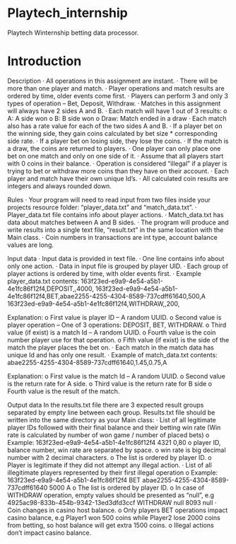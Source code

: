 # Playtech_internship
Playtech Winternship betting data processor.

# Introduction

Description
· All operations in this assignment are instant.
· There will be more than one player and match.
· Player operations and match results are ordered by time, older events come first.
· Players can perform 3 and only 3 types of operation – Bet, Deposit, Withdraw.
· Matches in this assignment will always have 2 sides A and B.
· Each match will have 1 out of 3 results:
o A: A side won
o B: B side won
o Draw: Match ended in a draw
· Each match also has a rate value for each of the two sides A and B.
· If a player bet on the winning side, they gain coins calculated by bet size * corresponding side rate.
· If a player bet on losing side, they lose the coins.
· If the match is a draw, the coins are returned to players.
· One player can only place one bet on one match and only on one side of it.
· Assume that all players start with 0 coins in their balance.
· Operation is considered “illegal” if a player is trying to bet or withdraw more coins than they have on their account.
· Each player and match have their own unique Id’s.
· All calculated coin results are integers and always rounded down.

Rules
· Your program will need to read input from two files inside your projects resource folder: “player_data.txt” and “match_data.txt”.
· Player_data.txt file contains info about player actions.
· Match_data.txt has data about matches between A and B sides.
· The program will produce and write results into a single text file, “result.txt” in the same location with the Main class.
· Coin numbers in transactions are int type, account balance values are long.

Input data
· Input data is provided in text file.
· One line contains info about only one action.
· Data in input file is grouped by player UID.
· Each group of player actions is ordered by time, with older events first.
· Example player_data.txt contents:
163f23ed-e9a9-4e54-a5b1-4e1fc86f12f4,DEPOSIT,,4000,
163f23ed-e9a9-4e54-a5b1-4e1fc86f12f4,BET,abae2255-4255-4304-8589-737cdff61640,500,A
163f23ed-e9a9-4e54-a5b1-4e1fc86f12f4,WITHDRAW,,200,

Explanation:
o First value is player ID – A random UUID.
o Second value is player operation – One of 3 operations: DEPOSIT, BET, WITHDRAW.
o Third value (if exist) is a match Id – A random UUID.
o Fourth value is the coin number player use for that operation.
o Fifth value (if exist) is the side of the match the player places the bet on.
· Each match in the match data has unique Id and has only one result.
· Example of match_data.txt contents:
abae2255-4255-4304-8589-737cdff61640,1.45,0.75,A

Explanation:
o First value is the match Id – A random UUID.
o Second value is the return rate for A side.
o Third value is the return rate for B side
o Fourth value is the result of the match.

Output data
In the results.txt file there are 3 expected result groups separated by empty line between each group. Results.txt file should be written into the same directory as your Main class:
· List of all legitimate player IDs followed with their final balance and their betting win rate (Win rate is calculated by number of won game / number of placed bets)
o Example: 163f23ed-e9a9-4e54-a5b1-4e1fc86f12f4 4321 0,80
o player ID, balance number, win rate are separated by space.
o win rate is big decimal number with 2 decimal characters.
o The list is ordered by player ID.
o Player is legitimate if they did not attempt any illegal action.
· List of all illegitimate players represented by their first illegal operation
o Example: 163f23ed-e9a9-4e54-a5b1-4e1fc86f12f4 BET abae2255-4255-4304-8589-737cdff61640 5000 A
o The list is ordered by player ID.
o In case of WITHDRAW operation, empty values should be presented as “null”, e.g 4925ac98-833b-454b-9342-13ed3dfd3ccf WITHDRAW null 8093 null
· Coin changes in casino host balance.
o Only players BET operations impact casino balance, e.g Player1 won 500 coins while Player2 lose 2000 coins from betting, so host balance will get extra 1500 coins.
o Illegal actions don’t impact casino balance.
